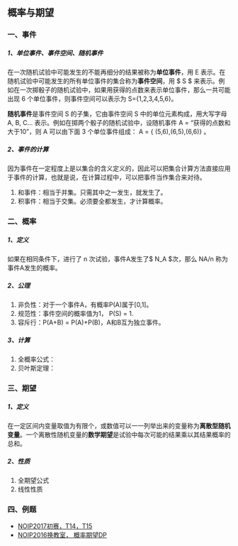## 概率与期望

### 一、事件

##### 1、单位事件、事件空间、随机事件

在一次随机试验中可能发生的不能再细分的结果被称为**单位事件**，用 E 表示。在随机试验中可能发生的所有单位事件的集合称为**事件空间**，用 $ S $ 来表示。例如在一次掷骰子的随机试验中，如果用获得的点数来表示单位事件，那么一共可能出现 6 个单位事件，则事件空间可以表示为 S=\{1,2,3,4,5,6\}。

**随机事件**是事件空间 S 的子集，它由事件空间 S 中的单位元素构成，用大写字母   A, B, C...  表示。例如在掷两个骰子的随机试验中，设随机事件 A = “获得的点数和大于10”，则  A  可以由下面 3 个单位事件组成： A = \{ (5,6),(6,5),(6,6)\} 。

##### 2、事件的计算

因为事件在一定程度上是以集合的含义定义的，因此可以把集合计算方法直接应用于事件的计算，也就是说，在计算过程中，可以把事件当作集合来对待。

1. 和事件：相当于并集。只需其中之一发生，就发生了。
2. 积事件：相当于交集。必须要全都发生，才计算概率。

### 二、概率

##### 1、定义

如果在相同条件下，进行了 n 次试验，事件A发生了$ N_A $次，那么 NA/n 称为事件A发生的概率。

##### 2、公理

1. 非负性：对于一个事件A，有概率P(A)属于\[0,1]。
2. 规范性：事件空间的概率值为1， P(S) = 1.
3. 容斥行：P(A+B) = P(A)+P(B)，A和B互为独立事件。

##### 3、计算

1. 全概率公式：
2. 贝叶斯定理：

### 三、期望

##### 1、定义

在一定区间内变量取值为有限个，或数值可以一一列举出来的变量称为**离散型随机变量**。一个离散性随机变量的**数学期望**是试验中每次可能的结果乘以其结果概率的总和。

##### 2、性质

1. 全期望公式
2. 线性性质

### 四、例题

+ [NOIP2017初赛，T14，T15](https://ti.luogu.com.cn/problemset/1022)
+ [NOIP2016换教室， 概率期望DP](https://www.luogu.org/problemnew/show/P1850)

